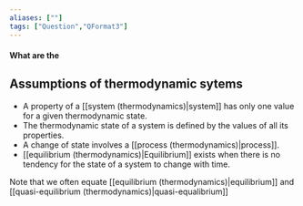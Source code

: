 ```yaml
---
aliases: [""]
tags: ["Question","QFormat3"]
---
```


#### What are the
## Assumptions of thermodynamic sytems
- A property of a [[system (thermodynamics)|system]] has only one value for a given thermodynamic state. 
- The thermodynamic state of a system is defined by the values of all its properties. 
- A change of state involves a [[process (thermodynamics)|process]]. 
- [[equilibrium (thermodynamics)|Equilibrium]] exists when there is no tendency for the state of a system to change with time. 

Note that we often equate [[equilibrium (thermodynamics)|equilibrium]] and [[quasi-equilibrium (thermodynamics)|quasi-equalibrium]]
